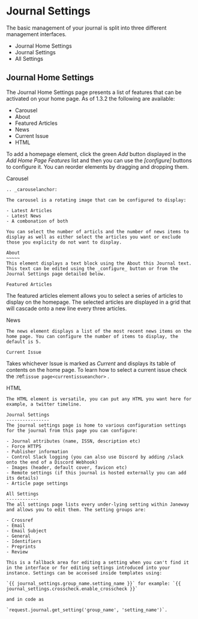 Journal Settings
================

The basic management of your journal is split into three different management interfaces.

- Journal Home Settings
- Journal Settings
- All Settings

Journal Home Settings
---------------------
The Journal Home Settings page presents a list of features that can be activated on your home page. As of 1.3.2 the following are available:

- Carousel
- About
- Featured Articles
- News
- Current Issue
- HTML

To add a homepage element, click the green *Add* button displayed in the *Add Home Page Features* list and then you can use the *[configure]* buttons to configure it. You can reorder elements by dragging and dropping them.

Carousel 
~~~~~~~~
.. _carouselanchor:

The carousel is a rotating image that can be configured to display:

- Latest Articles
- Latest News
- A combonation of both

You can select the number of articls and the number of news items to display as well as either select the articles you want or exclude those you explicity do not want to display.

About
~~~~~
This element displays a text block using the About this Journal text. This text can be edited using the _configure_ button or from the Journal Settings page detailed below.

Featured Articles
~~~~~~~~~~~~~~~~~
The featured articles element allows you to select a series of articles to display on the homepage. The selected articles are displayed in a grid that will cascade onto a new line every three articles.

News
~~~~
The news element displays a list of the most recent news items on the home page. You can configure the number of items to display, the default is 5.

Current Issue
~~~~~~~~~~~~~
Takes whichever Issue is marked as *Current* and displays its table of contents on the home page. To learn how to select a current issue check the :ref:`issue page<currentissueanchor>` .

HTML
~~~~
The HTML element is versatile, you can put any HTML you want here for example, a twitter timeline.

Journal Settings
----------------
The journal settings page is home to various configuration settings for the journal from this page you can configure:

- Journal attributes (name, ISSN, description etc)
- Force HTTPS
- Publisher information
- Control Slack logging (you can also use Discord by adding /slack onto the end of a Discord Webhook)
- Images (header, default cover, favicon etc)
- Remote settings (if this journal is hosted externally you can add its details)
- Article page settings

All Settings
------------
The all settings page lists every under-lying setting within Janeway and allows you to edit them. The setting groups are:

- Crossref
- Email
- Email Subject
- General
- Identifiers
- Preprints
- Review

This is a fallback area for editing a setting when you can't find it in the interface or for editing settings introduced into your instance. Settings can be accessed inside templates using:

`{{ journal_settings.group_name.setting_name }}` for example: `{{ journal_settings.crosscheck.enable_crosscheck }}` 

and in code as 

`request.journal.get_setting('group_name', 'setting_name')`.